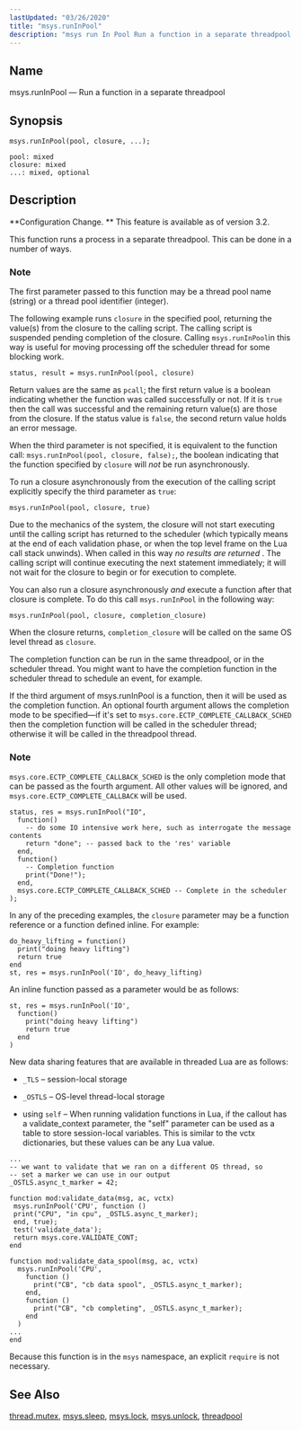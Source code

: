 ```yaml
---
lastUpdated: "03/26/2020"
title: "msys.runInPool"
description: "msys run In Pool Run a function in a separate threadpool msys run In Pool pool closure Configuration Change This feature is available as of version 3 2 This function runs a process in a separate threadpool This can be done in a number of ways The first parameter passed..."
---
```


<a name="lua.ref.msys.runinpool"></a> 
## Name

msys.runInPool — Run a function in a separate threadpool

<a name="idp24648656"></a> 
## Synopsis

`msys.runInPool(pool, closure, ...);`

```
pool: mixed
closure: mixed
...: mixed, optional
```
<a name="idp24651376"></a> 
## Description

**Configuration Change. ** This feature is available as of version 3.2.

This function runs a process in a separate threadpool. This can be done in a number of ways.

### Note

The first parameter passed to this function may be a thread pool name (string) or a thread pool identifier (integer).

The following example runs `closure` in the specified pool, returning the value(s) from the closure to the calling script. The calling script is suspended pending completion of the closure. Calling `msys.runInPool`in this way is useful for moving processing off the scheduler thread for some blocking work.

`status, result = msys.runInPool(pool, closure)`

Return values are the same as `pcall`; the first return value is a boolean indicating whether the function was called successfully or not. If it is `true` then the call was successful and the remaining return value(s) are those from the closure. If the status value is `false`, the second return value holds an error message.

When the third parameter is not specified, it is equivalent to the function call: `msys.runInPool(pool, closure, false);`, the boolean indicating that the function specified by `closure` will *not* be run asynchronously.

To run a closure asynchronously from the execution of the calling script explicitly specify the third parameter as `true`:

`msys.runInPool(pool, closure, true)`

Due to the mechanics of the system, the closure will not start executing until the calling script has returned to the scheduler (which typically means at the end of each validation phase, or when the top level frame on the Lua call stack unwinds). When called in this way *no results are returned* . The calling script will continue executing the next statement immediately; it will not wait for the closure to begin or for execution to complete.

You can also run a closure asynchronously *and* execute a function after that closure is complete. To do this call `msys.runInPool` in the following way:

`msys.runInPool(pool, closure, completion_closure)`

When the closure returns, `completion_closure` will be called on the same OS level thread as `closure`.

The completion function can be run in the same threadpool, or in the scheduler thread. You might want to have the completion function in the scheduler thread to schedule an event, for example.

If the third argument of msys.runInPool is a function, then it will be used as the completion function. An optional fourth argument allows the completion mode to be specified—if it's set to `msys.core.ECTP_COMPLETE_CALLBACK_SCHED` then the completion function will be called in the scheduler thread; otherwise it will be called in the threadpool thread.

### Note

`msys.core.ECTP_COMPLETE_CALLBACK_SCHED` is the only completion mode that can be passed as the fourth argument. All other values will be ignored, and `msys.core.ECTP_COMPLETE_CALLBACK` will be used.

```
status, res = msys.runInPool("IO",
  function()
    -- do some IO intensive work here, such as interrogate the message contents
    return "done"; -- passed back to the 'res' variable
  end,
  function()
    -- Completion function
    print("Done!");
  end,
  msys.core.ECTP_COMPLETE_CALLBACK_SCHED -- Complete in the scheduler
);
```

In any of the preceding examples, the `closure` parameter may be a function reference or a function defined inline. For example:

```
do_heavy_lifting = function()
  print("doing heavy lifting")
  return true
end
st, res = msys.runInPool('IO', do_heavy_lifting)
```

An inline function passed as a parameter would be as follows:

```
st, res = msys.runInPool('IO',
  function()
    print("doing heavy lifting")
    return true
  end
)
```

New data sharing features that are available in threaded Lua are as follows:

*   `_TLS` – session-local storage

*   `_OSTLS` – OS-level thread-local storage

*   using `self` – When running validation functions in Lua, if the callout has a validate_context parameter, the "self" parameter can be used as a table to store session-local variables. This is similar to the vctx dictionaries, but these values can be any Lua value.

```
...
-- we want to validate that we ran on a different OS thread, so
-- set a marker we can use in our output
_OSTLS.async_t_marker = 42;

function mod:validate_data(msg, ac, vctx)
 msys.runInPool('CPU', function ()
 print("CPU", "in cpu", _OSTLS.async_t_marker);
 end, true);
 test('validate_data');
 return msys.core.VALIDATE_CONT;
end

function mod:validate_data_spool(msg, ac, vctx)
  msys.runInPool('CPU',
    function ()
      print("CB", "cb data spool", _OSTLS.async_t_marker);
    end,
    function ()
      print("CB", "cb completing", _OSTLS.async_t_marker);
    end
  )
...
end
```

Because this function is in the `msys` namespace, an explicit `require` is not necessary.

<a name="idp24684128"></a> 
## See Also

[thread.mutex](/momentum/3/3-reference/3-reference-lua-ref-thread-mutex), [msys.sleep](/momentum/3/3-reference/3-reference-lua-ref-msys-sleep), [msys.lock](/momentum/3/3-reference/3-reference-lua-ref-msys-lock), [msys.unlock](/momentum/3/3-reference/3-reference-lua-ref-msys-unlock), [threadpool](/momentum/3/3-reference/3-reference-conf-ref-threadpool)